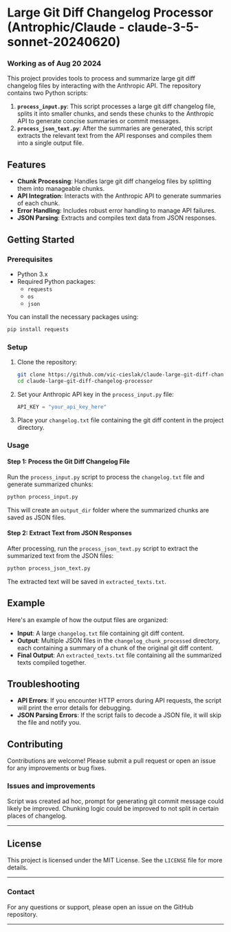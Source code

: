 
# Large Git Diff Changelog Processor (Antrophic/Claude - claude-3-5-sonnet-20240620)
### Working as of Aug 20 2024

This project provides tools to process and summarize large git diff changelog files by interacting with the Anthropic API. The repository contains two Python scripts:

1. **`process_input.py`**: This script processes a large git diff changelog file, splits it into smaller chunks, and sends these chunks to the Anthropic API to generate concise summaries or commit messages.
2. **`process_json_text.py`**: After the summaries are generated, this script extracts the relevant text from the API responses and compiles them into a single output file.

## Features

- **Chunk Processing**: Handles large git diff changelog files by splitting them into manageable chunks.
- **API Integration**: Interacts with the Anthropic API to generate summaries of each chunk.
- **Error Handling**: Includes robust error handling to manage API failures.
- **JSON Parsing**: Extracts and compiles text data from JSON responses.

## Getting Started

### Prerequisites

- Python 3.x
- Required Python packages:
  - `requests`
  - `os`
  - `json`

You can install the necessary packages using:

```bash
pip install requests
```

### Setup

1. Clone the repository:

    ```bash
    git clone https://github.com/vic-cieslak/claude-large-git-diff-changelog-processor.git
    cd claude-large-git-diff-changelog-processor
    ```

2. Set your Anthropic API key in the `process_input.py` file:

    ```python
    API_KEY = "your_api_key_here"
    ```

3. Place your `changelog.txt` file containing the git diff content in the project directory.

### Usage

#### Step 1: Process the Git Diff Changelog File

Run the `process_input.py` script to process the `changelog.txt` file and generate summarized chunks:

```bash
python process_input.py
```

This will create an `output_dir` folder where the summarized chunks are saved as JSON files.

#### Step 2: Extract Text from JSON Responses

After processing, run the `process_json_text.py` script to extract the summarized text from the JSON files:

```bash
python process_json_text.py
```

The extracted text will be saved in `extracted_texts.txt`.

## Example

Here's an example of how the output files are organized:

- **Input**: A large `changelog.txt` file containing git diff content.
- **Output**: Multiple JSON files in the `changelog_chunk_processed` directory, each containing a summary of a chunk of the original git diff content.
- **Final Output**: An `extracted_texts.txt` file containing all the summarized texts compiled together.

## Troubleshooting

- **API Errors**: If you encounter HTTP errors during API requests, the script will print the error details for debugging.
- **JSON Parsing Errors**: If the script fails to decode a JSON file, it will skip the file and notify you.


## Contributing

Contributions are welcome! Please submit a pull request or open an issue for any improvements or bug fixes.


### Issues and improvements

Script was created ad hoc, prompt for generating git commit message could likely be improved. 
Chunking logic could be improved to not split in certain places of changelog.  

---

## License

This project is licensed under the MIT License. See the `LICENSE` file for more details.

---

### Contact

For any questions or support, please open an issue on the GitHub repository.

---

